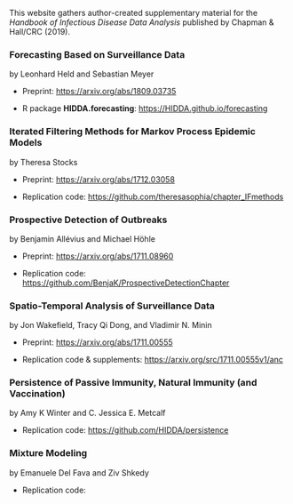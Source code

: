 This website gathers author-created supplementary material for the
*Handbook of Infectious Disease Data Analysis*
published by Chapman & Hall/CRC (2019).


### Forecasting Based on Surveillance Data

by Leonhard Held and Sebastian Meyer

* Preprint: <https://arxiv.org/abs/1809.03735>

* R package **HIDDA.forecasting**: <https://HIDDA.github.io/forecasting>


### Iterated Filtering Methods for Markov Process Epidemic Models

by Theresa Stocks

* Preprint: <https://arxiv.org/abs/1712.03058>

* Replication code: <https://github.com/theresasophia/chapter_IFmethods>


### Prospective Detection of Outbreaks

by Benjamin Allévius and Michael Höhle

* Preprint: <https://arxiv.org/abs/1711.08960>

* Replication code: <https://github.com/BenjaK/ProspectiveDetectionChapter>


### Spatio-Temporal Analysis of Surveillance Data

by Jon Wakefield, Tracy Qi Dong, and Vladimir N. Minin

* Preprint: <https://arxiv.org/abs/1711.00555>

* Replication code & supplements: <https://arxiv.org/src/1711.00555v1/anc>


### Persistence of Passive Immunity, Natural Immunity (and Vaccination)

by Amy K Winter and C. Jessica E. Metcalf

* Replication code: https://github.com/HIDDA/persistence


### Mixture Modeling

by Emanuele Del Fava and Ziv Shkedy

* Replication code: 
